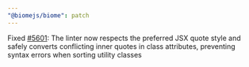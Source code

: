 ```yaml
---
"@biomejs/biome": patch
---
```


Fixed [#5601](https://github.com/biomejs/biome/issues/5601): The linter now respects the preferred JSX quote style and safely converts conflicting inner quotes in class attributes, preventing syntax errors when sorting utility classes
